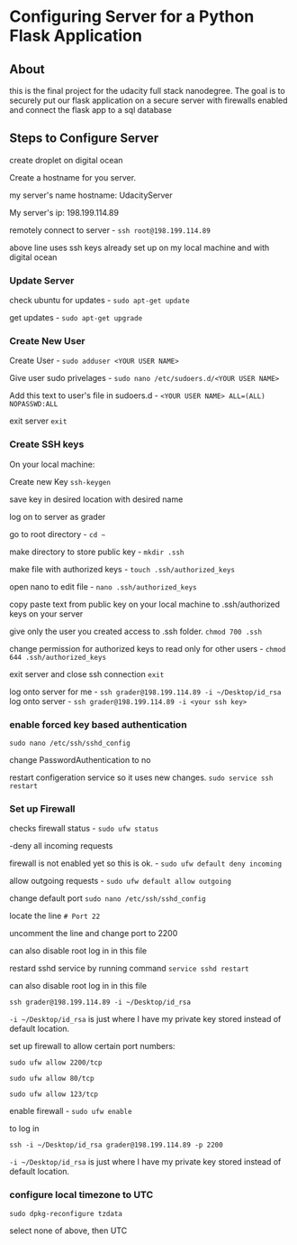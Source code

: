 # Configuring Server for a Python Flask Application

## About

this is the final project for the udacity full stack nanodegree. The goal
is to securely put our flask application on a secure server with firewalls enabled and connect the flask app to a sql database

## Steps to Configure Server

create droplet on digital ocean

Create a hostname for you server.

my server's name hostname: UdacityServer

My server's ip: 198.199.114.89

remotely connect to server - `ssh root@198.199.114.89`

above line uses ssh keys already set up on my local machine and with digital ocean

### Update Server
 check ubuntu for updates - `sudo apt-get update`

 get updates - `sudo apt-get upgrade`

### Create New User

Create User -  `sudo adduser <YOUR USER NAME>`

Give user sudo privelages - `sudo nano /etc/sudoers.d/<YOUR USER NAME>`

Add this text to user's file in sudoers.d -  `<YOUR USER NAME> ALL=(ALL) NOPASSWD:ALL`

 exit server `exit`

### Create SSH keys

On your local machine:

Create new Key `ssh-keygen`  

save key in desired location with desired name

log on to server as grader  

go to root directory - `cd ~`

make directory to store public key - `mkdir .ssh`

make file with authorized keys - `touch .ssh/authorized_keys`

open nano to edit file -  `nano .ssh/authorized_keys`

copy paste text from public key on your local machine to  .ssh/authorized keys on your server

give only the user you created access to .ssh folder. `chmod 700 .ssh`

change permission for authorized keys to read only for other users - `chmod 644 .ssh/authorized_keys`

exit server and close ssh connection `exit`


log onto server for me -  `ssh grader@198.199.114.89 -i ~/Desktop/id_rsa`
log onto server -  `ssh grader@198.199.114.89 -i <your ssh key>`

### enable  forced key based authentication

`sudo nano /etc/ssh/sshd_config`

 change PasswordAuthentication to no

 restart configeration service so it uses new changes. `sudo service ssh restart`


### Set up Firewall


checks firewall status - `sudo ufw status`

-deny all incoming requests

firewall is not enabled yet so this is ok. - `sudo ufw default deny incoming`

 allow outgoing requests - `sudo ufw default allow outgoing`

 change default port `sudo nano /etc/ssh/sshd_config`

locate the line `# Port 22`

uncomment the line and change port to 2200

can also disable root log in in this file

restard sshd service by running command `service sshd restart`

can also disable root log in in this file


`ssh grader@198.199.114.89 -i ~/Desktop/id_rsa`

`-i ~/Desktop/id_rsa` is just where I have my private key stored instead of default location.


set up firewall to allow certain port numbers:

`sudo ufw allow 2200/tcp`

 `sudo ufw allow 80/tcp`

 `sudo ufw allow 123/tcp`

enable firewall - `sudo ufw enable`


 to log in

 `ssh -i ~/Desktop/id_rsa grader@198.199.114.89 -p 2200`

`-i ~/Desktop/id_rsa` is just where I have my private key stored instead of default location.


### configure local timezone to UTC

 `sudo dpkg-reconfigure tzdata`

 select none of above, then UTC
